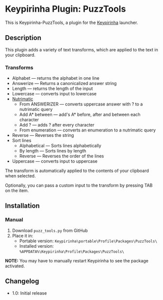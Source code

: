 # Keypirinha Plugin: PuzzTools

This is Keypirinha-PuzzTools, a plugin for the [Keypirinha](http://keypirinha.com) launcher.

## Description

This plugin adds a variety of text transforms, which are applied to the text in your clipboard.

### Transforms

- Alphabet — returns the alphabet in one line
- Answerize — Returns a canonicalized answer string
- Length — returns the length of the input
- Lowercase — converts input to lowercase
- [Nutrimatic](https://nutrimatic.org/)
  - From ANSWERIZER — converts uppercase answer with ? to a nutrimatic query
  - Add A\* between — add's A\* before, after and between each character
  - Add ? — adds ? after every character
  - From enumeration — converts an enumeration to a nutrimatic query
- Reverse — Reverses the string
- Sort lines
  - Alphabetical — Sorts lines alphabetically
  - By length — Sorts lines by length
  - Reverse — Reverses the order of the lines
- Uppercase — converts input to uppercase

The transform is automatically applied to the contents of your clipboard when selected.

Optionally, you can pass a custom input to the transform by pressing TAB on the item.

## Installation

### Manual

1. Download `puzz_tools.py` from GitHub
1. Place it in:
   - Portable version: `Keypirinha\portable\Profile\Packages\PuzzTools\`
   - Installed version: `%APPDATA%\Keypirinha\Profile\Packages\PuzzTools\`

**NOTE:** You may have to manually restart Keypirinha to see the package activated.

## Changelog

- 1.0: Initial release
